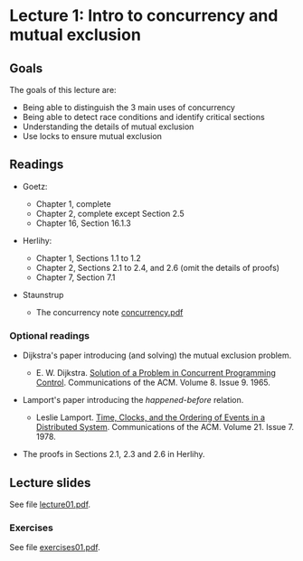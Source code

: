 # Lecture 1: Intro to concurrency and mutual exclusion

## Goals

The goals of this lecture are:

* Being able to distinguish the 3 main uses of concurrency
* Being able to detect race conditions and identify critical sections
* Understanding the details of mutual exclusion
* Use locks to ensure mutual exclusion

## Readings 

* Goetz:
  * Chapter 1, complete
  * Chapter 2, complete except Section 2.5
  * Chapter 16, Section 16.1.3
  
* Herlihy:
  * Chapter 1, Sections 1.1 to 1.2
  * Chapter 2, Sections 2.1 to 2.4, and 2.6 (omit the details of proofs)
  * Chapter 7, Section 7.1

* Staunstrup
  * The concurrency note [concurrency.pdf](ConcurrencyNotes/concurrency.pdf)
  
### Optional readings

* Dijkstra's paper introducing (and solving) the mutual exclusion problem.
  * E. W. Dijkstra. [Solution of a Problem in Concurrent  Programming  Control](https://dl-acm-org.ep.ituproxy.kb.dk/doi/pdf/10.1145/365559.365617). Communications of the ACM. Volume 8. Issue 9. 1965.

* Lamport's paper introducing the _happened-before_ relation.
  * Leslie Lamport. [Time, Clocks, and the Ordering of Events in a Distributed System](https://www.microsoft.com/en-us/research/uploads/prod/2016/12/Time-Clocks-and-the-Ordering-of-Events-in-a-Distributed-System.pdf). Communications of the ACM. Volume 21. Issue 7. 1978.
  
* The proofs in Sections 2.1, 2.3 and 2.6 in Herlihy.

## Lecture slides

See file [lecture01.pdf](lecture01.pdf).

### Exercises

See file [exercises01.pdf](exercises01.pdf).

